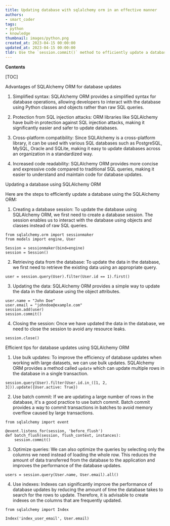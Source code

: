 ```yaml
---
title: Updating database with sqlalchemy orm in an effective manner
authors:
- smart_coder
tags:
- python
- knowledge
thumbnail: images/python.png
created_at: 2023-04-15 00:00:00
updated_at: 2023-04-15 00:00:00
tldr: Use the `session.commit()` method to efficiently update a database using SQLAlchemy ORM in Python.
---
```


**Contents**

[TOC]

Advantages of SQLAlchemy ORM for database updates

1. Simplified syntax: SQLAlchemy ORM provides a simplified syntax for database operations, allowing developers to interact with the database using Python classes and objects rather than raw SQL queries.

2. Protection from SQL injection attacks: ORM libraries like SQLAlchemy have built-in protection against SQL injection attacks, making it significantly easier and safer to update databases.

3. Cross-platform compatibility: Since SQLAlchemy is a cross-platform library, it can be used with various SQL databases such as PostgreSQL, MySQL, Oracle and SQLite, making it easy to update databases across an organization in a standardized way.

4. Increased code readability: SQLAlchemy ORM provides more concise and expressive code compared to traditional SQL queries, making it easier to understand and maintain code for database updates.

Updating a database using SQLAlchemy ORM

Here are the steps to efficiently update a database using the SQLAlchemy ORM:

1. Creating a database session: To update the database using SQLAlchemy ORM, we first need to create a database session. The session enables us to interact with the database using objects and classes instead of raw SQL queries.

```
from sqlalchemy.orm import sessionmaker
from models import engine, User

Session = sessionmaker(bind=engine)
session = Session()
```

2. Retrieving data from the database: To update the data in the database, we first need to retrieve the existing data using an appropriate query.

```
user = session.query(User).filter(User.id == 1).first()
```

3. Updating the data: SQLAlchemy ORM provides a simple way to update the data in the database using the object attributes.

```
user.name = "John Doe"
user.email = "johndoe@example.com"
session.add(user)
session.commit()
```

4. Closing the session: Once we have updated the data in the database, we need to close the session to avoid any resource leaks.

```
session.close()
```

Efficient tips for database updates using SQLAlchemy ORM

1. Use bulk updates: To improve the efficiency of database updates when working with large datasets, we can use bulk updates. SQLAlchemy ORM provides a method called `update` which can update multiple rows in the database in a single transaction.

```
session.query(User).filter(User.id.in_([1, 2, 3])).update({User.active: True})
```

2. Use batch commit: If we are updating a large number of rows in the database, it's a good practice to use batch commit. Batch commit provides a way to commit transactions in batches to avoid memory overflow caused by large transactions.

```
from sqlalchemy import event

@event.listens_for(session, 'before_flush')
def batch_flush(session, flush_context, instances):
    session.commit()
```

3. Optimize queries: We can also optimize the queries by selecting only the columns we need instead of loading the whole row. This reduces the amount of data transferred from the database to the application and improves the performance of the database updates.

```
users = session.query(User.name, User.email).all()
```

4. Use indexes: Indexes can significantly improve the performance of database updates by reducing the amount of time the database takes to search for the rows to update. Therefore, it is advisable to create indexes on the columns that are frequently updated.

```
from sqlalchemy import Index

Index('index_user_email', User.email)
```
